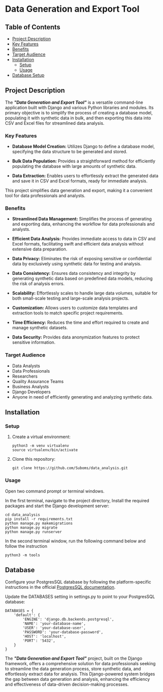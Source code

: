 # Data Generation and Export Tool

## Table of Contents
- [Project Description](#project-description)
- [Key Features](#key-features)
- [Benefits](#benefits)
- [Target Audience](#target-audience)
- [Installation](#installation)
  - [Setup](#setup)
  - [Usage](#usage)
- [Database Setup](#database)

## Project Description
The **_"Data Generation and Export Tool"_** is a versatile command-line application built with Django and various Python libraries and modules. Its primary objective is to simplify the process of creating a database model, populating it with synthetic data in bulk, and then exporting this data into CSV and Excel files for streamlined data analysis.

### Key Features
- **Database Model Creation:** Utilizes Django to define a database model, specifying the data structure to be generated and stored.

- **Bulk Data Population:** Provides a straightforward method for efficiently populating the database with large amounts of synthetic data.

- **Data Extraction:** Enables users to effortlessly extract the generated data and save it in CSV and Excel formats, ready for immediate analysis.

This project simplifies data generation and export, making it a convenient tool for data professionals and analysts.

### Benefits
- **Streamlined Data Management:** Simplifies the process of generating and exporting data, enhancing the workflow for data professionals and analysts.

- **Efficient Data Analysis:** Provides immediate access to data in CSV and Excel formats, facilitating swift and efficient data analysis without extensive data preparation.

- **Data Privacy:** Eliminates the risk of exposing sensitive or confidential data by exclusively using synthetic data for testing and analysis.

- **Data Consistency:** Ensures data consistency and integrity by generating synthetic data based on predefined data models, reducing the risk of analysis errors.

- **Scalability:** Effortlessly scales to handle large data volumes, suitable for both small-scale testing and large-scale analysis projects.

- **Customization:** Allows users to customize data templates and extraction tools to match specific project requirements.

- **Time Efficiency:** Reduces the time and effort required to create and manage synthetic datasets.

- **Data Security:** Provides data anonymization features to protect sensitive information.

### Target Audience
- Data Analysts
- Data Professionals
- Researchers
- Quality Assurance Teams
- Business Analysts
- Django Developers
- Anyone in need of efficiently generating and analyzing synthetic data.

## Installation
### Setup
1. Create a virtual environment:
    ```shell
    python3 -m venv virtualenv
    source virtualenv/bin/activate
    ```

2. Clone this repository:
    ```shell
    git clone https://github.com/Suboms/data_analysis.git
    ```

### Usage
Open two command prompt or terminal windows.

In the first terminal, navigate to the project directory, Install the required packages and start the Django development server:
```shell
cd data_analysis
pip install -r requirements.txt
python manage.py makemigrations
python manage.py migrate
python manage.py runserver

```
In the second terminal window, run the following command below and follow the instruction
```
python3 -m tools
```

## Database
Configure your PostgresSQL database by following the platform-specific instructions in the official [PostgresSQL documentation](https://www.postgresql.org/docs/).

Update the DATABASES setting in settings.py to point to your PostgresSQL database:

```
DATABASES = {
    'default': {
        'ENGINE': 'django.db.backends.postgresql',
        'NAME': 'your-database-name',
        'USER': 'your-database-user',
        'PASSWORD': 'your-database-password',
        'HOST': 'localhost',
        'PORT': '5432',
    }
}
```



The **_"Data Generation and Export Tool"_** project, built on the Django framework, offers a comprehensive solution for data professionals seeking to streamline the data generation process, store synthetic data, and effortlessly extract data for analysis. This Django-powered system bridges the gap between data generation and analysis, enhancing the efficiency and effectiveness of data-driven decision-making processes.
